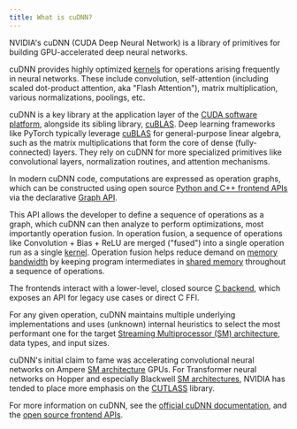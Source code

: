 ```yaml
---
title: What is cuDNN?
---
```


NVIDIA's cuDNN (CUDA Deep Neural Network) is a library of primitives for
building GPU-accelerated deep neural networks.

cuDNN provides highly optimized [kernels](/gpu-glossary/device-software/kernel)
for operations arising frequently in neural networks. These include convolution,
self-attention (including scaled dot-product attention, aka "Flash Attention"),
matrix multiplication, various normalizations, poolings, etc.

cuDNN is a key library at the application layer of the
[CUDA software platform](/gpu-glossary/host-software/cuda-software-platform),
alongside its sibling library, [cuBLAS](/gpu-glossary/host-software/cublas).
Deep learning frameworks like PyTorch typically leverage
[cuBLAS](/gpu-glossary/host-software/cublas) for general-purpose linear algebra,
such as the matrix multiplications that form the core of dense (fully-connected)
layers. They rely on cuDNN for more specialized primitives like convolutional
layers, normalization routines, and attention mechanisms.

In modern cuDNN code, computations are expressed as operation graphs, which can
be constructed using open source
[Python and C++ frontend APIs](https://docs.nvidia.com/deeplearning/cudnn/frontend/latest/developer/overview.html)
via the declarative
[Graph API](https://docs.nvidia.com/deeplearning/cudnn/frontend/v1.14.0/developer/graph-api.html).

This API allows the developer to define a sequence of operations as a graph,
which cuDNN can then analyze to perform optimizations, most importantly
operation fusion. In operation fusion, a sequence of operations like
Convolution + Bias + ReLU are merged ("fused") into a single operation run as a
single [kernel](/gpu-glossary/device-software/kernel). Operation fusion helps
reduce demand on [memory bandwidth](/gpu-glossary/perf/memory-bandwidth) by
keeping program intermediates in
[shared memory](/gpu-glossary/device-software/shared-memory) throughout a
sequence of operations.

The frontends interact with a lower-level, closed source
[C backend](https://docs.nvidia.com/deeplearning/cudnn/backend/latest/api/overview.html),
which exposes an API for legacy use cases or direct C FFI.

For any given operation, cuDNN maintains multiple underlying implementations and
uses (unknown) internal heuristics to select the most performant one for the
target
[Streaming Multiprocessor (SM) architecture](/gpu-glossary/device-hardware/streaming-multiprocessor-architecture),
data types, and input sizes.

cuDNN's initial claim to fame was accelerating convolutional neural networks on
Ampere
[SM architecture](/gpu-glossary/device-hardware/streaming-multiprocessor-architecture)
GPUs. For Transformer neural networks on Hopper and especially Blackwell
[SM architectures](/gpu-glossary/device-hardware/streaming-multiprocessor-architecture),
NVIDIA has tended to place more emphasis on the
[CUTLASS](https://github.com/NVIDIA/cutlass) library.

For more information on cuDNN, see the
[official cuDNN documentation](https://docs.nvidia.com/deeplearning/cudnn/), and
the [open source frontend APIs](https://github.com/NVIDIA/cudnn-frontend).

